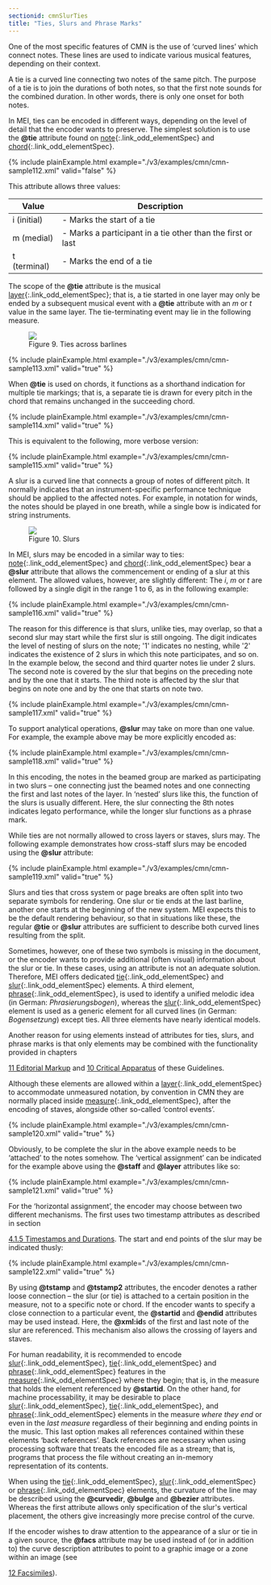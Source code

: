 ```yaml
---
sectionid: cmnSlurTies
title: "Ties, Slurs and Phrase Marks"
---
```




One of the most specific features of CMN is the use of ‘curved lines’
which connect notes. These lines are used to indicate various musical features, depending
on
their context.

A tie is a curved line connecting <span class="hi">two</span> notes of the 
<span class="hi">same pitch</span>. The purpose of a tie is to join the durations of both notes,
so that the first note sounds for the combined duration. In other words, there is
only one
onset for both notes.

In MEI, ties can be encoded in different ways, depending on the level of detail that
the
encoder wants to preserve. The simplest solution is to use the **@tie** attribute
found on [note](/v3/elements/note.html){:.link_odd_elementSpec} and [chord](/v3/elements/chord.html){:.link_odd_elementSpec}.

{% include plainExample.html example="./v3/examples/cmn/cmn-sample112.xml" valid="false" %}


This attribute allows three values:


<table class="table table-striped table-hover">
   <thead>
      <tr>
         <th>Value</th>
         <th>Description</th>
      </tr>
   </thead>
   <tbody>
      <tr>
         <td>i (initial)</td>
         <td> - Marks the start of a tie</td>
      </tr>
      <tr>
         <td>m (medial)</td>
         <td> - Marks a participant in a tie other than the first or last</td>
      </tr>
      <tr>
         <td>t (terminal)</td>
         <td> - Marks the end of a tie</td>
      </tr>
   </tbody>
</table>

The scope of the **@tie** attribute is the musical [layer](/v3/elements/layer.html){:.link_odd_elementSpec}; that
is, a tie started in one layer may only be ended by a subsequent musical event with
a
**@tie** attribute with an *m* or *t* value in the same layer.
The tie-terminating event may lie in the following measure.


<figure class="figure">
   <img src="../../../../guidelines/3.0.0/Images/modules/cmn/finger-300.png" class="img-responsive"></img>
   <figcaption class="figure-caption">Figure 9. Ties across barlines</figcaption>
</figure>
{% include plainExample.html example="./v3/examples/cmn/cmn-sample113.xml" valid="true" %}


When **@tie** is used on chords, it functions as a shorthand indication for multiple
tie markings; that is, a separate tie is drawn for every pitch in the chord that remains
unchanged in the succeeding chord.

{% include plainExample.html example="./v3/examples/cmn/cmn-sample114.xml" valid="true" %}


This is equivalent to the following, more verbose version:

{% include plainExample.html example="./v3/examples/cmn/cmn-sample115.xml" valid="true" %}


A slur is a curved line that connects a group of notes of different pitch. It
normally indicates that an instrument-specific performance technique should be applied
to
the affected notes. For example, in notation for winds, the notes should be played
in one
breath, while a single bow is indicated for string instruments.


<figure class="figure">
   <img src="../../../../guidelines/3.0.0/Images/ExampleImages/slur-300-20100514.png" class="img-responsive"></img>
   <figcaption class="figure-caption">Figure 10. Slurs</figcaption>
</figure>

In MEI, slurs may be encoded in a similar way to ties: [note](/v3/elements/note.html){:.link_odd_elementSpec} and [chord](/v3/elements/chord.html){:.link_odd_elementSpec} bear a **@slur** attribute that allows the commencement or
ending of a slur at this element. The allowed values, however, are slightly different:
The
*i*, *m* or *t* are followed by a single digit in the
range 1 to 6, as in the following example:

{% include plainExample.html example="./v3/examples/cmn/cmn-sample116.xml" valid="true" %}


The reason for this difference is that slurs, unlike ties, may overlap, so that a
second
slur may start while the first slur is still ongoing. The digit indicates the level
of
nesting of slurs on the note; '1' indicates no nesting, while '2' indicates the existence
of
2 slurs in which this note participates, and so on. In the example below, the second
and
third quarter notes lie under 2 slurs. The second note is covered by the slur that
begins on
the preceding note and by the one that it starts. The third note is affected by the
slur
that begins on note one and by the one that starts on note two.

{% include plainExample.html example="./v3/examples/cmn/cmn-sample117.xml" valid="true" %}



To support analytical operations, **@slur** may take on more than one value. For
example, the example above may be more explicitly encoded as:

{% include plainExample.html example="./v3/examples/cmn/cmn-sample118.xml" valid="true" %}

In this encoding, the notes in the beamed group are marked as participating in two
slurs –
one connecting just the beamed notes and one connecting the first and last notes of
the
layer. In ‘nested’ slurs like this, the function of the slurs is usually
different. Here, the slur connecting the 8th notes indicates legato
performance, while the longer slur functions as a phrase mark.


While ties are not normally allowed to cross layers or staves, slurs may. The following
example demonstrates how cross-staff slurs may be encoded using the **@slur**
attribute:

{% include plainExample.html example="./v3/examples/cmn/cmn-sample119.xml" valid="true" %}


Slurs and ties that cross system or page breaks are often split into two separate
symbols
for rendering. One slur or tie ends at the last barline, another one starts at the
beginning
of the new system. MEI expects this to be the default rendering behaviour, so that
in
situations like these, the regular **@tie** or **@slur** attributes are
sufficient to describe both curved lines resulting from the split.

Sometimes, however, one of these two symbols is missing in the document, or the encoder
wants to provide additional (often visual) information about the slur or tie. In these
cases, using an attribute is not an adequate solution. Therefore, MEI offers dedicated
[tie](/v3/elements/tie.html){:.link_odd_elementSpec} and [slur](/v3/elements/slur.html){:.link_odd_elementSpec} elements. A third element, [phrase](/v3/elements/phrase.html){:.link_odd_elementSpec}, is used to identify a unified melodic idea (in German:
*Phrasierungsbogen*), whereas the [slur](/v3/elements/slur.html){:.link_odd_elementSpec} element is
used as a generic element for all curved lines (in German: *Bogensetzung*)
except ties. All three elements have nearly identical models.

Another reason for using elements instead of attributes for ties, slurs, and phrase
marks
is that only elements may be combined with the functionality provided in chapters

<a class="link_ptr" title="Editorial Markup" href="/v3/guidelines/editTrans.html">11 Editorial Markup</a> and 
<a class="link_ptr" title="Critical Apparatus" href="/v3/guidelines/critApp.html">10 Critical Apparatus</a> of these Guidelines.

Although these elements are allowed within a [layer](/v3/elements/layer.html){:.link_odd_elementSpec} to accommodate
unmeasured notation, by convention in CMN they are normally placed inside [measure](/v3/elements/measure.html){:.link_odd_elementSpec}, after the encoding of staves, alongside other so-called ‘control
events’.

{% include plainExample.html example="./v3/examples/cmn/cmn-sample120.xml" valid="true" %}


Obviously, to be complete the slur in the above example needs to be
‘attached’ to the notes somehow. The ‘vertical
assignment’ can be indicated for the example above using the **@staff**
and **@layer** attributes like so:

{% include plainExample.html example="./v3/examples/cmn/cmn-sample121.xml" valid="true" %}


For the ‘horizontal assignment’, the encoder may choose between two
different mechanisms. The first uses two timestamp attributes as described in section

<a class="link_ptr" title="Timestamps and Durations" href="/v3/guidelines/cmn.html#cmnTstamp">4.1.5 Timestamps and Durations</a>. The start and end points of the slur may be indicated thusly:

{% include plainExample.html example="./v3/examples/cmn/cmn-sample122.xml" valid="true" %}


By using **@tstamp** and **@tstamp2** attributes, the encoder denotes a rather
loose connection – the slur (or tie) is attached to a certain position in the measure,
not
to a specific note or chord. If the encoder wants to specify a close connection to
a
particular event, the **@startid** and **@endid** attributes may be used
instead. Here, the **@xml:id**s of the first and last note of the slur are referenced.
This mechanism also allows the crossing of layers and staves.




For human readability, it is recommended to encode [slur](/v3/elements/slur.html){:.link_odd_elementSpec}, [tie](/v3/elements/tie.html){:.link_odd_elementSpec} and [phrase](/v3/elements/phrase.html){:.link_odd_elementSpec} features in the [measure](/v3/elements/measure.html){:.link_odd_elementSpec} where they begin; that is, in the measure that holds the element referenced
by **@startid**. On the other hand, for machine processability, it may be desirable to
place [slur](/v3/elements/slur.html){:.link_odd_elementSpec}, [tie](/v3/elements/tie.html){:.link_odd_elementSpec}, and [phrase](/v3/elements/phrase.html){:.link_odd_elementSpec} elements in the measure *where they end* or even in the *last
measure* regardless of their beginning and ending points in the music. This last
option makes all references contained within these elements ‘back
references’. Back references are necessary when using processing software that
treats the encoded file as a stream; that is, programs that process the file without
creating an in-memory representation of its contents.

When using the [tie](/v3/elements/tie.html){:.link_odd_elementSpec}, [slur](/v3/elements/slur.html){:.link_odd_elementSpec} or [phrase](/v3/elements/phrase.html){:.link_odd_elementSpec} elements, the curvature of the line may be described using the
**@curvedir**, **@bulge** and **@bezier** attributes. Whereas the first
attribute allows only specification of the slur's vertical placement, the others give
increasingly more precise control of the curve.

If the encoder wishes to draw attention to the appearance of a slur or tie in a given
source, the **@facs** attribute may be used instead of (or in addition to) the curve
description attributes to point to a graphic image or a zone within an image (see

<a class="link_ptr" title="Facsimiles" href="/v3/guidelines/facsimiles.html">12 Facsimiles</a>).

